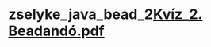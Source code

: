 # zselyke_java_bead_2[Kvíz_2. Beadandó.pdf](https://github.com/Metrichard/zselyke_java_bead_2/files/7730490/Kviz_2.Beadando.pdf)

